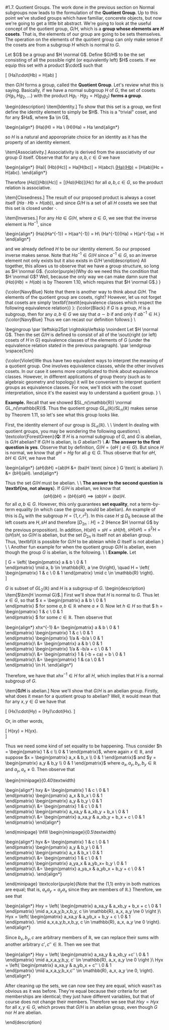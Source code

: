 #1.7. Quotient Groups.
The work done in the previous section on Normal subgroups now
leads to the formulation of the **Quotient Group**. Up to
this point we've studied groups which have familiar, concerete
objects, but now we're going to get a little bit abstract.
We're going to look at the useful concept of the quotient group, $G/H$,
which is a 
**group whose elements are $H$ cosets**. That is, the elements of
our group are going to be sets themselves. The operation on the
elements of the quotient group can only make sense if the cosets
are from a subgroup $H$ which is normal to $G$.


<span style="display:block" class="theorem">
Let $G$ be a group and $H \normal G$. Define $G/H$ to be the
set consisting of all the possible right (or equivalently
left) $H$ cosets. If we
equip this set with a product $\cdot$ such that 

\[
(Ha)\cdot(Hb) = H(ab)
\]

then $G/H$ forms a group, called the **Quotient Group**.
</span>
Let's review what this is saying. Basically, if we have a normal
subgroup $H$ of $G$, the set of cosets $\{Hg_1, Hg_2, \dots \}$
with the product $Hg_1 \cdot Hg_2 = H(g_1g_2)$ **forms a group**.


<span style="display:block" class="proof">
\begin{description}
\item[Identity.] To show that this set is a group, we first define the identity
element to simply be $H$. This is a "trivial" coset, and for
any $Ha$, where $a \in G$, 

\begin{align*}
(Ha)(H) = Ha \\
(H)(Ha) = Ha
\end{align*}

so $H$ is a natural and apporopriate choice for an identity as
it has the property of an identity element.  

\item[Associativity.] Associativity is derived from the
associativity of our group $G$ itself. Observe that for any
$a, b, c \in G$ we have 

\begin{align*}
(Ha)[ (Hb)(Hc)] = Ha[H(bc)] = H(abc)\\
[(Ha)(Hb)](Hc) = [H(ab)]Hc = H(abc).
\end{align*}

Therefore $(Ha)[ (Hb)(Hc)] = [(Ha)(Hb)](Hc)$ for all $a, b,
c \in G$, so the product relation is associative.

\item[Closedness.] The result of our proposed product is
always a coset itself ($Ha \cdot Hb = H(ab)$), and since 
$G/H$ is a set of all $H$ cosets we see that this set is
closed under $\cdot$.

\item[Inverses.] For any $Ha \in G/H$, where $a \in G$, we
see that the inverse element is $Ha^{-1}$, since 

\begin{align*}
(Ha)(Ha^{-1}) = H(aa^{-1}) = H\\
(Ha^{-1})(Ha) = H(a^{-1}a) = H
\end{align*}

and we already defined $H$ to be our identity element. So
our proposed inverse makes sense.
Note that
$Ha^{-1} \in G/H$ since $a^{-1} \in G$, so an inverse
element not only exists but it also exists in $G/H$
\end{description}
All together, this allows us to observe that we have a group
structure, so long as $H \normal G$.
</span>
{\color{purple}(Why do we need this
the condition that $H \normal G$? Well, because the only way we can make damn sure
that $(Ha)(Hb) = H(ab)$ is by Theorem 1.10, which requires
that $H \normal G$.)
}

{\color{NavyBlue} Note that there is another way to think about $G/H$. The elements
of the quotient group are cosets, right? However, let us not forget
that cosets are simply \textbf{\textit{equivalence classes which
respect the following equivalence relation}} }: {\color{Black} if $G$ is a group, $H$ is a
subgroup, then for any $a, b \in G$ we say that $a \sim
b$ if and only if $ab^{-1} \in H$.} {\color{NavyBlue} Thus we can
recast our definition follows:}
\\

\begingroup
\par
\leftskip25pt
\rightskip\leftskip
\noindent Let $H \normal G$. Then the set $G/H$ is defined to consist of all
of the
\sout{right (or left) cosets of $H$ in $G$} equivalence classes of
the elements of $G$ (under the equivalence relation stated in the
previous paragraph). 
\par
\endgroup
\vspace{1cm}

{\color{Violet}We thus have two equivalent ways to interpret the meaning of a
quotient group. One involves equivalence classes, while the other
involves cosets. In our case it seems more complicated to think
about equivalence classes.
However, in different applications of group theory (such
as to algebraic geometry and topology) it will be convenient to
interpret quotient groups as equivalence classes. For now, we'll
stick with the coset interpretation, since it's the easiest way to
understand a quotient group.
}
\\ 

**Example.** Recall that we showed $SL_n(\mathbb{R}) \normal
GL_n(\mathbb{R})$. Thus the quotient group
$GL_n(\mathbb{R})/SL_n(\mathbb{R})$ makes sense by Theorem 1.11,
so let's see what this group looks like.

First, the identity element of our group is $SL_n(\mathbb{R})$.
\\
\\
\indent In dealing with quotient groups, you may be wondering the
following questions:\\
\textcolor{ForestGreen}{**Q:** If $H$ is a normal subgroup of
$G$, and $G$ is abelian, is $G/H$ abelian? If $G/H$ is abelian, is
$G$ abelian?}
\\
**A:** **The answer to the first question is yes**. 
Observe that
by definition, $G/H = \{aH \mid a \in G\}.$ But since $H$ 
is normal, we know that $gH = Hg$ for all $g \in G$. 
Thus observe that for $aH, bH \in G/H$, we have that 

\begin{align*}
(aH)(bH) =(ab)H &= (ba)H \text{ (since } G \text{ is abelian) }\\
&= (bH)(aH).
\end{align*}

Thus the set $G/H$ must be abelian.
\\
\\
**The answer to the second question is \textbf{no, not always**}. If $G/H$ is abelian, 
we know that 
$$
(aH)(bH) = (bH)(aH) \implies (ab)H = (ba)H.
$$ 
for all $a, b \in G$. However, this only guarantees **set equality**, 
not a term-by-term equality (in which case the group would be abelian). 
An example of this is $D_{6}$ with the subgroup $H = \{1, r, r^2\}.$
In this case $H \unlhd D_6$ because all the left cosets are $H, sH$ and therefore 
$[D_{2n}: H] = 2$ (Hence $H \normal G$ by the previous proposition). In addition, 
$H(sH) = sH=  sH(H)$, $sH(sH) = s^2H = (sH)sH$, so $G/H$ is abelian, but the set $D_{2n}$
is itself not an abelian group. Thus, \textbf{it is possible for
$G/H$ to be ableian while $G$ itself is not abelian }
\\
\\
Another fun example for when the quotient group $G/H$ is abelian,
even though the group $G$ is abelian, is the following.
\\
\\
**Example.**
Let 

\[
G = \left\{
\begin{pmatrix}
a & b \\
0 & 1    
\end{pmatrix} \mid a, b \in \mathbb{R}, a \ne 0\right\}, 
\quad H = 
\left\{
\begin{pmatrix}
1 & c \\
0 & 1
\end{pmatrix}
\mid c \in \mathbb{R} 
\right\}.   
\]

$G$ is subset of $GL_2(\mathbb{R})$ and $H$ is a subgroup of $G$.
\begin{description}
\item[$\bm{H \normal G}$.] First we'll show that $H$ is normal
to $G$. Thus let $x \in G$, so that 
$
x =         \begin{pmatrix}
a & b \\
0 & 1    
\end{pmatrix}
$
for some $a, b \in \mathbb{R}$ where $a \ne 0$. Now let $h \in
H$ so that 
$
h = \begin{pmatrix}
1 & c \\
0 & 1    
\end{pmatrix}
$
for some $c \in \mathbb{R}$. Then observe that 

\begin{align*}
xhx^{-1} &= 
\begin{pmatrix}
a & b \\
0 & 1    
\end{pmatrix}
\begin{pmatrix}
1 & c \\
0 & 1    
\end{pmatrix}
\begin{pmatrix}
1/a & -b/a \\
0 & 1    
\end{pmatrix}\\
&= \begin{pmatrix}
a & b \\
0 & 1    
\end{pmatrix}
\begin{pmatrix}
1/a & -b/a + c \\
0 & 1    
\end{pmatrix}\\
&=
\begin{pmatrix}
1 & (-b + ca) + b \\
0 & 1    
\end{pmatrix}\\
&= \begin{pmatrix}
1 & ca \\
0 & 1    
\end{pmatrix} \in H.
\end{align*}

Therefore, we have that $xhx^{-1} \in H$ for all $H$, which
implies that $H$ is a normal subgroup of $G$. 

\item[$\bm{G/H}$ is abelian.] Now we'll show that $G/H$ is an
abelian group. Firstly, what does it mean for a quotient group to
abelian? Well, it would mean that for any $x, y \in G$ we have
that 

\[
(Hx)\cdot(Hy) = (Hy)\cdot(Hx).
\]

Or, in other words, 

\[
H(xy) = H(yx).   
\]

Thus we need some kind of set equality to be happening. Thus
consider $h =             \begin{pmatrix}
1 & c \\
0 & 1    
\end{pmatrix}$, where again $x \in \mathbb{R}$, and suppose $x =             \begin{pmatrix}
a_x & b_x \\
0 & 1    
\end{pmatrix}$ and $y =             \begin{pmatrix}
a_y & b_y \\
0 & 1    
\end{pmatrix}$ where $a_x,a_y,b_x,b_y \in \mathbb{R}$ and $a_y,
a_x \ne 0$. Then observe that 

\begin{minipage}{0.40\textwidth}

\begin{align*}
hxy &= 
\begin{pmatrix}
1 & c \\
0 & 1    
\end{pmatrix}
\begin{pmatrix}
a_x & b_x \\
0 & 1    
\end{pmatrix}
\begin{pmatrix}
a_y & b_y \\
0 & 1    
\end{pmatrix}\\
&= 
\begin{pmatrix}
1 & c \\
0 & 1    
\end{pmatrix}
\begin{pmatrix}
a_xa_y & a_xb_y + b_x \\
0 & 1    
\end{pmatrix}\\
&= 
\begin{pmatrix}
a_xa_y & a_xb_y + b_x + c \\
0 & 1    
\end{pmatrix}
\end{align*}

\end{minipage}
\hfill
\begin{minipage}{0.5\textwidth}

\begin{align*}
hyx &= 
\begin{pmatrix}
1 & c \\
0 & 1    
\end{pmatrix}
\begin{pmatrix}
a_y & b_y \\
0 & 1    
\end{pmatrix}
\begin{pmatrix}
a_x & b_x \\
0 & 1    
\end{pmatrix}\\
&= 
\begin{pmatrix}
1 & c \\
0 & 1    
\end{pmatrix}
\begin{pmatrix}
a_ya_x & a_yb_x+ b_y \\
0 & 1    
\end{pmatrix}\\
&= 
\begin{pmatrix}
a_ya_x & a_yb_x + b_y + c \\
0 & 1    
\end{pmatrix}.
\end{align*}

\end{minipage}
\textcolor{purple}{Note that the (1,1) entry in both matrices are
equal; that is, $a_xa_y = a_ya_x$ since they are members of
$\mathbb{R}$.}
Therefore, we see that 

\begin{align*}
Hxy = 
\left\{ 
\begin{pmatrix}
a_xa_y & a_xb_y + b_x + c \\
0 & 1    
\end{pmatrix}
\mid 
a_x,a_y,b_x,b_y, c \in \mathbb{R}, a_x, a_y \ne 0
\right \}\\
Hyx = \left\{
\begin{pmatrix}
a_xa_y & a_yb_x + b_y + c \\
0 & 1    
\end{pmatrix}.
\mid 
a_x,a_y,b_x,b_y, c \in \mathbb{R}, a_x, a_y \ne 0
\right\}.
\end{align*}

Since $b_x, b_y, c$ are arbitrary members of $\mathbb{R}$, we can
replace their sums with another arbitrary $c', c'' \in \mathbb{R}$.
Then we see that 

\begin{align*}
Hxy = 
\left\{ 
\begin{pmatrix}
a_xa_y & a_xb_y +c' \\
0 & 1    
\end{pmatrix}
\mid 
a_x,a_y,b_y, c' \in \mathbb{R}, a_x, a_y \ne 0
\right \}\\
Hyx = \left\{
\begin{pmatrix}
a_xa_y & a_yb_x + c'' \\
0 & 1    
\end{pmatrix}
\mid 
a_x,a_y,b_x,c'' \in \mathbb{R}, a_x, a_y \ne 0,
\right\}.
\end{align*}

After cleaning up the sets, we can now see they are equal, which
wasn't as obvious as it was before. They're equal because their
criteria for set memberships are identical; they just have
different variables, but that of course does not change their
members. Therefore we see that $Hxy = Hyx$ for all $x, y \in G$,
which proves that $G/H$ is an abelian group, even though $G$ nor
$H$ are abelian. 

\end{description}




<script src="../../mathjax_helper.js"></script>